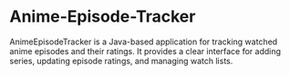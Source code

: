 # Anime-Episode-Tracker
AnimeEpisodeTracker is a Java-based application for tracking watched anime episodes and their ratings. It provides a clear interface for adding series, updating episode ratings, and managing watch lists.
